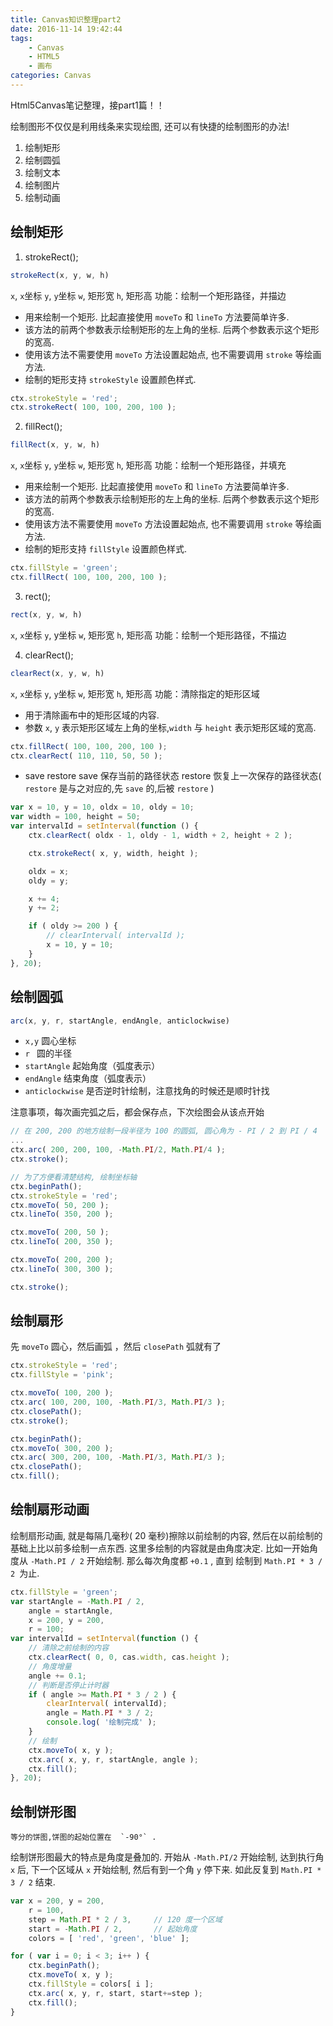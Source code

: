 ```yaml
---
title: Canvas知识整理part2
date: 2016-11-14 19:42:44
tags:
	- Canvas
	- HTML5
	- 画布
categories: Canvas
---
```

Html5Canvas笔记整理，接part1篇！！

绘制图形不仅仅是利用线条来实现绘图, 还可以有快捷的绘制图形的办法!
1. 绘制矩形
2. 绘制圆弧
3. 绘制文本
4. 绘制图片
5. 绘制动画

<!-- more -->

## 绘制矩形

1. strokeRect();

```js
strokeRect(x, y, w, h)
```

`x`, `x`坐标
`y`, `y`坐标
`w`, 矩形宽
`h`, 矩形高
功能：绘制一个矩形路径，并描边
- 用来绘制一个矩形. 比起直接使用 `moveTo` 和 `lineTo` 方法要简单许多.
- 该方法的前两个参数表示绘制矩形的左上角的坐标. 后两个参数表示这个矩形的宽高.
- 使用该方法不需要使用 `moveTo` 方法设置起始点, 也不需要调用 `stroke` 等绘画方法.
- 绘制的矩形支持 `strokeStyle` 设置颜色样式.

```js
ctx.strokeStyle = 'red';
ctx.strokeRect( 100, 100, 200, 100 );
```

2. fillRect();

```js
fillRect(x, y, w, h)
```

`x`, `x`坐标
`y`, `y`坐标
`w`, 矩形宽
`h`, 矩形高
功能：绘制一个矩形路径，并填充
- 用来绘制一个矩形. 比起直接使用 `moveTo` 和 `lineTo` 方法要简单许多.
- 该方法的前两个参数表示绘制矩形的左上角的坐标. 后两个参数表示这个矩形的宽高.
- 使用该方法不需要使用 `moveTo` 方法设置起始点, 也不需要调用 `stroke` 等绘画方法.
- 绘制的矩形支持 `fillStyle` 设置颜色样式.

```js
ctx.fillStyle = 'green';
ctx.fillRect( 100, 100, 200, 100 );
```

3. rect();

```js
rect(x, y, w, h)
```

`x`, `x`坐标
`y`, y坐标
`w`, 矩形宽
`h`, 矩形高
功能：绘制一个矩形路径，不描边

4. clearRect();

```js
clearRect(x, y, w, h)
```

`x`, `x`坐标
`y`, `y`坐标
`w`, 矩形宽
`h`, 矩形高
功能：清除指定的矩形区域
- 用于清除画布中的矩形区域的内容.
- 参数 `x`, `y` 表示矩形区域左上角的坐标,`width` 与 `height` 表示矩形区域的宽高.

```js
ctx.fillRect( 100, 100, 200, 100 );
ctx.clearRect( 110, 110, 50, 50 );
```

* save restore
	save 保存当前的路径状态
	restore 恢复上一次保存的路径状态( `restore` 是与之对应的,先 `save` 的,后被 `restore` )

```js
var x = 10, y = 10, oldx = 10, oldy = 10;
var width = 100, height = 50;
var intervalId = setInterval(function () {
	ctx.clearRect( oldx - 1, oldy - 1, width + 2, height + 2 );

	ctx.strokeRect( x, y, width, height );

	oldx = x;
	oldy = y;

	x += 4;
	y += 2;

	if ( oldy >= 200 ) {
		// clearInterval( intervalId );
		x = 10, y = 10;
	}
}, 20);
```

## 绘制圆弧

```js
arc(x, y, r, startAngle, endAngle, anticlockwise)
```

* `x,y` 圆心坐标
* `r `  圆的半径
* `startAngle` 起始角度（弧度表示）
* `endAngle` 结束角度（弧度表示）
* `anticlockwise` 是否逆时针绘制，注意找角的时候还是顺时针找

注意事项，每次画完弧之后，都会保存点，下次绘图会从该点开始

```js
// 在 200, 200 的地方绘制一段半径为 100 的圆弧, 圆心角为 - PI / 2 到 PI / 4
...
ctx.arc( 200, 200, 100, -Math.PI/2, Math.PI/4 );
ctx.stroke();

// 为了方便看清楚结构, 绘制坐标轴
ctx.beginPath();
ctx.strokeStyle = 'red';
ctx.moveTo( 50, 200 );
ctx.lineTo( 350, 200 );

ctx.moveTo( 200, 50 );
ctx.lineTo( 200, 350 );

ctx.moveTo( 200, 200 );
ctx.lineTo( 300, 300 );

ctx.stroke();
```

## 绘制扇形

先 `moveTo` 圆心，然后画弧 ，然后 `closePath` 弧就有了

```js
ctx.strokeStyle = 'red';
ctx.fillStyle = 'pink';

ctx.moveTo( 100, 200 );
ctx.arc( 100, 200, 100, -Math.PI/3, Math.PI/3 );
ctx.closePath();
ctx.stroke();

ctx.beginPath();
ctx.moveTo( 300, 200 );
ctx.arc( 300, 200, 100, -Math.PI/3, Math.PI/3 );
ctx.closePath();
ctx.fill();
```

## 绘制扇形动画

绘制扇形动画, 就是每隔几毫秒( 20 毫秒)擦除以前绘制的内容, 然后在以前绘制的基础上比以前多绘制一点东西. 这里多绘制的内容就是由角度决定. 比如一开始角度从 `-Math.PI / 2` 开始绘制. 那么每次角度都 `+0.1` , 直到 绘制到 `Math.PI * 3 / 2 `为止.

```js
ctx.fillStyle = 'green';
var startAngle = -Math.PI / 2,
	angle = startAngle,
	x = 200, y = 200,
	r = 100;
var intervalId = setInterval(function () {
	// 清除之前绘制的内容
	ctx.clearRect( 0, 0, cas.width, cas.height );
	// 角度增量
	angle += 0.1;
	// 判断是否停止计时器
	if ( angle >= Math.PI * 3 / 2 ) {
		clearInterval( intervalId);
		angle = Math.PI * 3 / 2;
		console.log( '绘制完成' );
	}
	// 绘制
	ctx.moveTo( x, y );
	ctx.arc( x, y, r, startAngle, angle );
	ctx.fill();
}, 20);
```

## 绘制饼形图

	等分的饼图,饼图的起始位置在	`-90°` .
绘制饼形图最大的特点是角度是叠加的. 开始从 `-Math.PI/2` 开始绘制, 达到执行角 `x` 后, 下一个区域从 `x` 开始绘制, 然后有到一个角 `y` 停下来. 如此反复到 `Math.PI * 3 / 2` 结束.

```js
var x = 200, y = 200,
	r = 100,
	step = Math.PI * 2 / 3,     // 120 度一个区域
	start = -Math.PI / 2,       // 起始角度
	colors = [ 'red', 'green', 'blue' ];

for ( var i = 0; i < 3; i++ ) {
	ctx.beginPath();
	ctx.moveTo( x, y );
	ctx.fillStyle = colors[ i ];
	ctx.arc( x, y, r, start, start+=step );
	ctx.fill();
}
```
